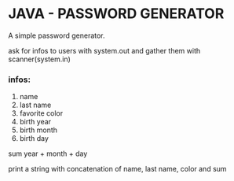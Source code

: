# JAVA - PASSWORD GENERATOR

A simple password generator.

ask for infos to users with system.out and gather them with scanner(system.in)

### infos:
   1. name
   2. last name
   3. favorite color
   4. birth year
   5. birth month
   6. birth day
 
sum year + month + day

print a string with concatenation of name, last name, color and sum
  
